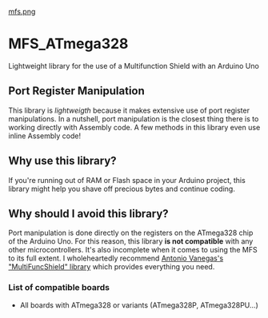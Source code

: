 [mfs.png](https://i.postimg.cc/VLrQ106B/mfs.png)
# MFS_ATmega328
Lightweight library for the use of a Multifunction Shield with an Arduino Uno

## Port Register Manipulation
This library is *lightweigth* because it makes extensive use of port register manipulations. In a nutshell, port manipulation is the closest thing there is to working directly with Assembly code. A few methods in this library even use inline Assembly code!

## Why use this library?
If you're running out of RAM or Flash space in your Arduino project, this library might help you shave off precious bytes and continue coding.

## Why should I avoid this library?
Port manipulation is done directly on the registers on the ATmega328 chip of the Arduino Uno. For this reason, this library **is not compatible** with any other microcontrollers. It's also incomplete when it comes to using the MFS to its full extent. I wholeheartedly recommend [Antonio Vanegas's "MultiFuncShield" library](https://github.com/hpsaturn/MultiFuncShield-Library/tree/master/src) which provides everything you need.

### List of compatible boards
- All boards with ATmega328 or variants (ATmega328P, ATmega328PU...)
